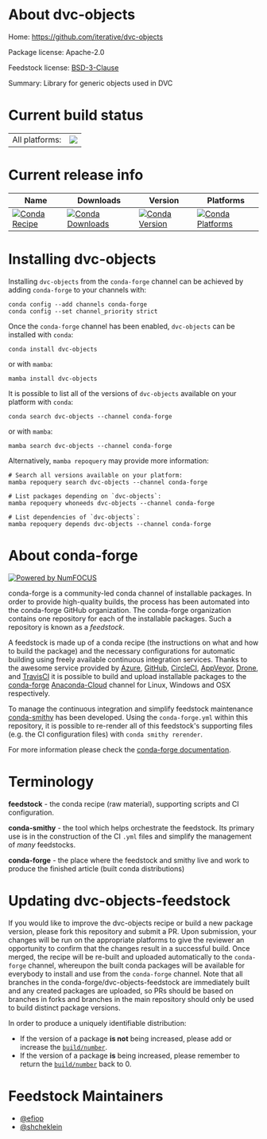 About dvc-objects
=================

Home: https://github.com/iterative/dvc-objects

Package license: Apache-2.0

Feedstock license: [BSD-3-Clause](https://github.com/conda-forge/dvc-objects-feedstock/blob/main/LICENSE.txt)

Summary: Library for generic objects used in DVC

Current build status
====================


<table><tr><td>All platforms:</td>
    <td>
      <a href="https://dev.azure.com/conda-forge/feedstock-builds/_build/latest?definitionId=16301&branchName=main">
        <img src="https://dev.azure.com/conda-forge/feedstock-builds/_apis/build/status/dvc-objects-feedstock?branchName=main">
      </a>
    </td>
  </tr>
</table>

Current release info
====================

| Name | Downloads | Version | Platforms |
| --- | --- | --- | --- |
| [![Conda Recipe](https://img.shields.io/badge/recipe-dvc--objects-green.svg)](https://anaconda.org/conda-forge/dvc-objects) | [![Conda Downloads](https://img.shields.io/conda/dn/conda-forge/dvc-objects.svg)](https://anaconda.org/conda-forge/dvc-objects) | [![Conda Version](https://img.shields.io/conda/vn/conda-forge/dvc-objects.svg)](https://anaconda.org/conda-forge/dvc-objects) | [![Conda Platforms](https://img.shields.io/conda/pn/conda-forge/dvc-objects.svg)](https://anaconda.org/conda-forge/dvc-objects) |

Installing dvc-objects
======================

Installing `dvc-objects` from the `conda-forge` channel can be achieved by adding `conda-forge` to your channels with:

```
conda config --add channels conda-forge
conda config --set channel_priority strict
```

Once the `conda-forge` channel has been enabled, `dvc-objects` can be installed with `conda`:

```
conda install dvc-objects
```

or with `mamba`:

```
mamba install dvc-objects
```

It is possible to list all of the versions of `dvc-objects` available on your platform with `conda`:

```
conda search dvc-objects --channel conda-forge
```

or with `mamba`:

```
mamba search dvc-objects --channel conda-forge
```

Alternatively, `mamba repoquery` may provide more information:

```
# Search all versions available on your platform:
mamba repoquery search dvc-objects --channel conda-forge

# List packages depending on `dvc-objects`:
mamba repoquery whoneeds dvc-objects --channel conda-forge

# List dependencies of `dvc-objects`:
mamba repoquery depends dvc-objects --channel conda-forge
```


About conda-forge
=================

[![Powered by
NumFOCUS](https://img.shields.io/badge/powered%20by-NumFOCUS-orange.svg?style=flat&colorA=E1523D&colorB=007D8A)](https://numfocus.org)

conda-forge is a community-led conda channel of installable packages.
In order to provide high-quality builds, the process has been automated into the
conda-forge GitHub organization. The conda-forge organization contains one repository
for each of the installable packages. Such a repository is known as a *feedstock*.

A feedstock is made up of a conda recipe (the instructions on what and how to build
the package) and the necessary configurations for automatic building using freely
available continuous integration services. Thanks to the awesome service provided by
[Azure](https://azure.microsoft.com/en-us/services/devops/), [GitHub](https://github.com/),
[CircleCI](https://circleci.com/), [AppVeyor](https://www.appveyor.com/),
[Drone](https://cloud.drone.io/welcome), and [TravisCI](https://travis-ci.com/)
it is possible to build and upload installable packages to the
[conda-forge](https://anaconda.org/conda-forge) [Anaconda-Cloud](https://anaconda.org/)
channel for Linux, Windows and OSX respectively.

To manage the continuous integration and simplify feedstock maintenance
[conda-smithy](https://github.com/conda-forge/conda-smithy) has been developed.
Using the ``conda-forge.yml`` within this repository, it is possible to re-render all of
this feedstock's supporting files (e.g. the CI configuration files) with ``conda smithy rerender``.

For more information please check the [conda-forge documentation](https://conda-forge.org/docs/).

Terminology
===========

**feedstock** - the conda recipe (raw material), supporting scripts and CI configuration.

**conda-smithy** - the tool which helps orchestrate the feedstock.
                   Its primary use is in the construction of the CI ``.yml`` files
                   and simplify the management of *many* feedstocks.

**conda-forge** - the place where the feedstock and smithy live and work to
                  produce the finished article (built conda distributions)


Updating dvc-objects-feedstock
==============================

If you would like to improve the dvc-objects recipe or build a new
package version, please fork this repository and submit a PR. Upon submission,
your changes will be run on the appropriate platforms to give the reviewer an
opportunity to confirm that the changes result in a successful build. Once
merged, the recipe will be re-built and uploaded automatically to the
`conda-forge` channel, whereupon the built conda packages will be available for
everybody to install and use from the `conda-forge` channel.
Note that all branches in the conda-forge/dvc-objects-feedstock are
immediately built and any created packages are uploaded, so PRs should be based
on branches in forks and branches in the main repository should only be used to
build distinct package versions.

In order to produce a uniquely identifiable distribution:
 * If the version of a package **is not** being increased, please add or increase
   the [``build/number``](https://docs.conda.io/projects/conda-build/en/latest/resources/define-metadata.html#build-number-and-string).
 * If the version of a package **is** being increased, please remember to return
   the [``build/number``](https://docs.conda.io/projects/conda-build/en/latest/resources/define-metadata.html#build-number-and-string)
   back to 0.

Feedstock Maintainers
=====================

* [@efiop](https://github.com/efiop/)
* [@shcheklein](https://github.com/shcheklein/)

